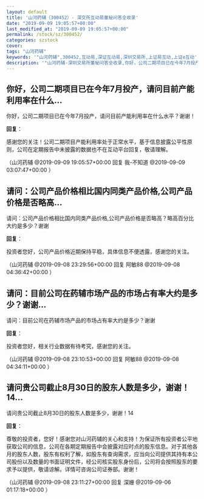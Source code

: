 ```yaml
---
layout: default
title: '山河药辅（300452）- 深交所互动易董秘问答全收录'
date: "2019-09-09 19:05:57+00:00"
last_modified_at: "2019-09-09 19:05:57+00:00"
permalink: /stock/sz/300452/
categories: szstock
cover: 
tags: "山河药辅"
keywords: '"山河药辅",300452,互动易,深证互动易,深圳交易所,上证易互动,上证e互动'
description: '"山河药辅-深圳交易所董秘问答全收录,你好，公司二期项目已在今年7月投产，请问目前产能利用率在什么水平？谢谢！"'
---
```


## 你好，公司二期项目已在今年7月投产，请问目前产能利用率在什么...

你好，公司二期项目已在今年7月投产，请问目前产能利用率在什么水平？谢谢！

**回复**：

感谢您的关注！公司二期项目产能利用率处于正常水平，基于信息披露公平性原则，公司在定期报告中未披露的数据也不在互动平台回复，敬请理解。 

（山河药辅  @2019-09-09 19:05:57+00:00 回复 我-不知道  @2019-09-09 03:07:47+00:00 ）

## 请问：公司产品价格相比国内同类产品价格,公司产品价格是否略高...

请问：公司产品价格相比国内同类产品价格,公司产品价格是否略高？略高百分比大约是多少？谢谢

**回复**：

投资者您好，公司产品价格近期保持平稳，具体信息不便透露，感谢您的关注。 

（山河药辅  @2019-09-08 23:29:56+00:00 回复 阿敏88  @2019-09-08 04:36:42+00:00 ）

## 请问：目前公司在药辅市场产品的市场占有率大约是多少？谢谢...

请问：目前公司在药辅市场产品的市场占有率大约是多少？谢谢

**回复**：

投资者您好，相关行业数据有待考究，感谢您的关注。 

（山河药辅  @2019-09-08 23:10:53+00:00 回复 阿敏88  @2019-09-08 04:34:11+00:00 ）

## 请问贵公司截止8月30日的股东人数是多少，谢谢！14...

请问贵公司截止8月30日的股东人数是多少，谢谢！14

**回复**：

尊敬的投资者，您好！感谢您对山河药辅的关心和支持！为保证所有投资者公平地获取公司的信息，公司在各期定期报告中会披露对应时点的股东信息。对于其他各月的股东人数，股东有权利了解，如股东有查询需求，应当向公司提供其持有本公司股份以及数量的书面证明文件，经公司核实股东身份后，公司将会按照股东的要求予以提供，敬请谅解。详情可咨询公司证券部。谢谢！ 

（山河药辅  @2019-09-08 23:11:27+00:00 回复 深姗  @2019-09-06 01:17:18+00:00 ）

